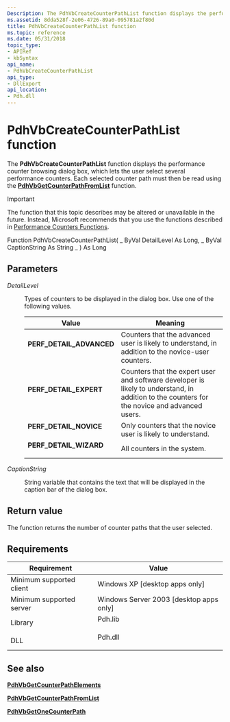 ```yaml
---
Description: The PdhVbCreateCounterPathList function displays the performance counter browsing dialog box, which lets the user select several performance counters. Each selected counter path must then be read using the PdhVbGetCounterPathFromList function.
ms.assetid: 8dda528f-2e06-4726-89a0-095781a2f80d
title: PdhVbCreateCounterPathList function
ms.topic: reference
ms.date: 05/31/2018
topic_type: 
- APIRef
- kbSyntax
api_name: 
- PdhVbCreateCounterPathList
api_type: 
- DllExport
api_location: 
- Pdh.dll
---
```


# PdhVbCreateCounterPathList function

The **PdhVbCreateCounterPathList** function displays the performance counter browsing dialog box, which lets the user select several performance counters. Each selected counter path must then be read using the [**PdhVbGetCounterPathFromList**](pdhvbgetcounterpathfromlist.md) function.

> [!IMPORTANT]
> The function that this topic describes may be altered or unavailable in the future. Instead, Microsoft recommends that you use the functions described in [Performance Counters Functions](performance-counters-functions.md).

Function PdhVbCreateCounterPathList( \_ ByVal DetailLevel As Long, \_ ByVal CaptionString As String \_ ) As Long

## Parameters

<dl> <dt>

*DetailLevel* 
</dt> <dd>

Types of counters to be displayed in the dialog box. Use one of the following values.



| Value                                                                                                                                                                               | Meaning                                                                                                                                                 |
|-------------------------------------------------------------------------------------------------------------------------------------------------------------------------------------|---------------------------------------------------------------------------------------------------------------------------------------------------------|
| <span id="PERF_DETAIL_ADVANCED"></span><span id="perf_detail_advanced"></span><dl> <dt>**PERF\_DETAIL\_ADVANCED**</dt> </dl> | Counters that the advanced user is likely to understand, in addition to the novice-user counters.<br/>                                            |
| <span id="PERF_DETAIL_EXPERT"></span><span id="perf_detail_expert"></span><dl> <dt>**PERF\_DETAIL\_EXPERT**</dt> </dl>       | Counters that the expert user and software developer is likely to understand, in addition to the counters for the novice and advanced users.<br/> |
| <span id="PERF_DETAIL_NOVICE"></span><span id="perf_detail_novice"></span><dl> <dt>**PERF\_DETAIL\_NOVICE**</dt> </dl>       | Only counters that the novice user is likely to understand.<br/>                                                                                  |
| <span id="PERF_DETAIL_WIZARD"></span><span id="perf_detail_wizard"></span><dl> <dt>**PERF\_DETAIL\_WIZARD**</dt> </dl>       | All counters in the system.<br/>                                                                                                                  |



 

</dd> <dt>

*CaptionString* 
</dt> <dd>

String variable that contains the text that will be displayed in the caption bar of the dialog box.

</dd> </dl>

## Return value

The function returns the number of counter paths that the user selected.

## Requirements



| Requirement | Value |
|-------------------------------------|------------------------------------------------------------------------------------|
| Minimum supported client<br/> | Windows XP \[desktop apps only\]<br/>                                        |
| Minimum supported server<br/> | Windows Server 2003 \[desktop apps only\]<br/>                               |
| Library<br/>                  | <dl> <dt>Pdh.lib</dt> </dl> |
| DLL<br/>                      | <dl> <dt>Pdh.dll</dt> </dl> |



## See also

<dl> <dt>

[**PdhVbGetCounterPathElements**](pdhvbgetcounterpathelements.md)
</dt> <dt>

[**PdhVbGetCounterPathFromList**](pdhvbgetcounterpathfromlist.md)
</dt> <dt>

[**PdhVbGetOneCounterPath**](pdhvbgetonecounterpath.md)
</dt> </dl>

 

 





